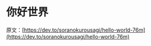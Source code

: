 # 你好世界

原文：[https://dev.to/soranokurousagi/hello-world-76m](https://dev.to/soranokurousagi/hello-world-76m)